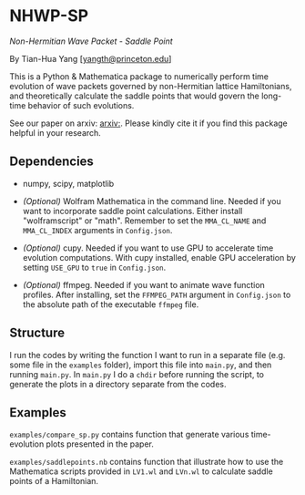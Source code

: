 # NHWP-SP

*Non-Hermitian Wave Packet - Saddle Point*

By Tian-Hua Yang [yangth@princeton.edu]

This is a Python & Mathematica package to numerically perform time evolution of wave packets governed by non-Hermitian lattice Hamiltonians, and theoretically calculate the saddle points that would govern the long-time behavior of such evolutions.

See our paper on arxiv: [arxiv:](arxiv:2501.xxxxx). Please kindly cite it if you find this package helpful in your research.

## Dependencies

- numpy, scipy, matplotlib

- *(Optional)* Wolfram Mathematica in the command line. Needed if you want to incorporate saddle point calculations. Either install "wolframscript" or "math". Remember to set the `MMA_CL_NAME` and `MMA_CL_INDEX` arguments in `Config.json`.

- *(Optional)* cupy. Needed if you want to use GPU to accelerate time evolution computations. With cupy installed, enable GPU acceleration by setting `USE_GPU` to `true` in `Config.json`.

- *(Optional)* ffmpeg. Needed if you want to animate wave function profiles. After installing, set the `FFMPEG_PATH` argument in `Config.json` to the absolute path of the executable `ffmpeg` file.

## Structure

I run the codes by writing the function I want to run in a separate file (e.g. some file in the `examples` folder), import this file into `main.py`, and then running `main.py`. In `main.py` I do a `chdir` before running the script, to generate the plots in a directory separate from the codes.

## Examples

`examples/compare_sp.py` contains function that generate various time-evolution plots presented in the paper.

`examples/saddlepoints.nb` contains function that illustrate how to use the Mathematica scripts provided in `LV1.wl` and `LVn.wl` to calculate saddle points of a Hamiltonian.
